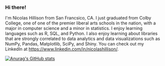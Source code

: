 ### Hi there!

I'm Nicolas Hillison from San Francsico, CA. I just graduated from Colby College, one of one of the premier liberal arts schools in the nation, with a major in computer science and a minor in statistics. I enjoy learning languages such as R, SQL, and Python. I also enjoy learning about libraries that are strongly correlated to data analytics and data visualizations such as NumPy, Pandas, Matplotlib, SciPy, and Shiny. You can check out my LinkedIn at https://www.linkedin.com/in/nicolashillison/.

[![Anurag's GitHub stats](https://github-readme-stats.vercel.app/api?username=nicohillison)](https://github.com/anuraghazra/github-readme-stats)
